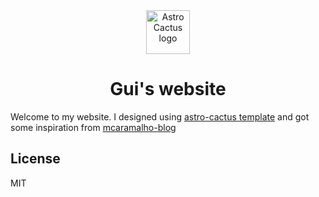 <div align="center">
  <img alt="Astro Cactus logo" src="https://github.com/chrismwilliams/astro-theme-cactus/assets/12715988/85aa0d3c-ef6a-44e2-954d-ef035b4f4315" width="70" />
</div>
<h1 align="center">
  Gui's website
</h1>

Welcome to my website. I designed using [astro-cactus template](https://github.com/chrismwilliams/astro-theme-cactus) and got some inspiration from [mcaramalho-blog](https://github.com/rezzmk/mcaramalho-blog)

## License

MIT
